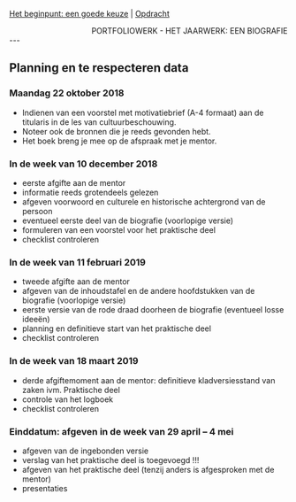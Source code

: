 [Het beginpunt: een goede keuze](het_beginpunt.md) | [Opdracht](../README.md) 

<div style="text-align: right">PORTFOLIOWERK - HET JAARWERK: EEN BIOGRAFIE</div>
---

## Planning en te respecteren data

### Maandag 22 oktober 2018
- Indienen van een voorstel met motivatiebrief (A-4 formaat) aan de titularis in de les van cultuurbeschouwing. 
- Noteer ook de bronnen die je reeds gevonden hebt. 
- Het boek breng je mee op de afspraak met je mentor.

### In de week van 10 december 2018
- eerste afgifte aan de mentor
- informatie reeds grotendeels gelezen
- afgeven voorwoord en culturele en historische achtergrond van de persoon
- eventueel eerste deel van de biografie (voorlopige versie)
- formuleren van een voorstel voor het praktische deel
- checklist controleren

### In de week van 11 februari 2019
- tweede afgifte aan de mentor 
- afgeven van de inhoudstafel en de andere hoofdstukken van de biografie (voorlopige versie)
- eerste versie van de rode draad doorheen de biografie (eventueel losse ideeën)
- planning en definitieve start van het praktische deel
- checklist controleren

### In de week van 18 maart 2019
- derde afgiftemoment aan de mentor: definitieve kladversiesstand van zaken ivm. Praktische deel
- controle van het logboek
- checklist controleren
 
### Einddatum: afgeven in de week van 29 april – 4 mei
- afgeven van de ingebonden versie
- verslag van het praktische deel is toegevoegd !!!
- afgeven van het praktische deel (tenzij anders is afgesproken met de mentor)
- presentaties

